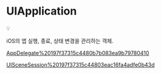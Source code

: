 # UIApplication

<aside>
💡

iOS의 앱 실행, 종료, 상태 변경을 관리하는 객체.

</aside>

[AppDelegate%20197f37315c4480b7b083ea9b79780410](AppDelegate%20197f37315c4480b7b083ea9b79780410)

[UISceneSession%20197f37315c44803eac16fa4adfe0b43d](UISceneSession%20197f37315c44803eac16fa4adfe0b43d)